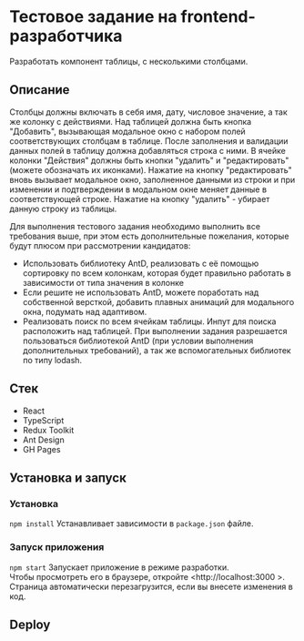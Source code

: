 # Тестовое задание на frontend-разработчика

Разработать компонент таблицы, с несколькими столбцами.

## Описание

Столбцы должны включать в себя имя, дату, числовое значение, а так же колонку с действиями. 
Над таблицей должна быть кнопка "Добавить", вызывающая модальное окно с набором полей соответствующих столбцам в таблице. После заполнения и валидации данных полей в таблицу должна добавляться строка с ними. В ячейке колонки "Действия" должны быть кнопки "удалить" и "редактировать" (можете обозначать их иконками). Нажатие на кнопку "редактировать" вновь вызывает модальное окно, заполненное данными из строки и при изменении и подтверждении в модальном окне меняет данные в соответствующей строке. Нажатие на кнопку "удалить" - убирает данную строку из таблицы.  

Для выполнения тестового задания необходимо выполнить все требования выше, при этом есть дополнительные пожелания, которые будут плюсом при рассмотрении кандидатов: 

* Использовать библиотеку AntD, реализовать с её помощью сортировку по всем колонкам, которая будет правильно работать в зависимости от типа значения в колонке 
* Если решите не использовать AntD, можете поработать над собственной версткой, добавить плавных анимаций для модального окна, подумать над адаптивом. 
* Реализовать поиск по всем ячейкам таблицы. Инпут для поиска расположить над таблицей.  При выполнении задания разрешается пользоваться библиотекой AntD (при условии выполнения дополнительных требований), а так же вспомогательных библиотек по типу lodash. 


## Стек  
* React
* TypeScript
* Redux Toolkit
* Ant Design
* GH Pages

## Установка и запуск  
### Установка
`npm install`
Устанавливает зависимости в `package.json` файле.

### Запуск приложения  
`npm start`
Запускает приложение в режиме разработки.  
Чтобы просмотреть его в браузере, откройте <http://localhost:3000 >. Страница автоматически перезагрузится, если вы внесете изменения в код.


## Deploy  



